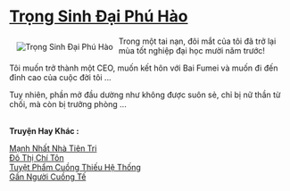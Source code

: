 <a href="https://truyentiki.com/trong-sinh-dai-phu-hao.33923/" title="Trọng Sinh Đại Phú Hào"><h1>Trọng Sinh Đại Phú Hào</h1></a><div style="display:table"><img align="right" style="float: left; padding: 10px;" src="https://truyentiki.com/a/img/str/src/33923.jpg" alt="Trọng Sinh Đại Phú Hào">Trong một tai nạn, đôi mắt của tôi đã trở lại mùa tốt nghiệp đại học mười năm trước! <p></p> Tôi muốn trở thành một CEO, muốn kết hôn với Bai Fumei và muốn đi đến đỉnh cao của cuộc đời tôi ... <p></p> Tuy nhiên, phần mở đầu dường như không được suôn sẻ, chỉ bị nữ thần từ chối, mà còn bị trưởng phòng ...</div><p><br><b>Truyện Hay Khác :</b></p><a href="https://truyentiki.com/manh-nhat-nha-tien-tri.33922/" alt="Mạnh Nhất Nhà Tiên Tri">Mạnh Nhất Nhà Tiên Tri</a><br/><a href="https://github.com/nownovels/top500/tree/master/truyenhay/33650/" alt="Đô Thị Chí Tôn">Đô Thị Chí Tôn</a><br/><a href="https://github.com/nownovels/top500/tree/master/truyenhay/33453/" alt="Tuyệt Phẩm Cuồng Thiếu Hệ Thống">Tuyệt Phẩm Cuồng Thiếu Hệ Thống</a><br/><a href="https://truyentiki.wordpress.com/2020/06/08/gan-nguoi-cuong-te/" alt="Gần Người Cuồng Tế">Gần Người Cuồng Tế</a><br/>